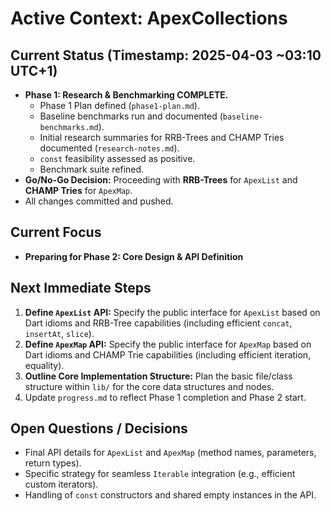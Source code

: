 # Active Context: ApexCollections

## Current Status (Timestamp: 2025-04-03 ~03:10 UTC+1)

-   **Phase 1: Research & Benchmarking COMPLETE.**
    -   Phase 1 Plan defined (`phase1-plan.md`).
    -   Baseline benchmarks run and documented (`baseline-benchmarks.md`).
    -   Initial research summaries for RRB-Trees and CHAMP Tries documented (`research-notes.md`).
    -   `const` feasibility assessed as positive.
    -   Benchmark suite refined.
-   **Go/No-Go Decision:** Proceeding with **RRB-Trees** for `ApexList` and **CHAMP Tries** for `ApexMap`.
-   All changes committed and pushed.

## Current Focus

-   **Preparing for Phase 2: Core Design & API Definition**

## Next Immediate Steps

1.  **Define `ApexList` API:** Specify the public interface for `ApexList` based on Dart idioms and RRB-Tree capabilities (including efficient `concat`, `insertAt`, `slice`).
2.  **Define `ApexMap` API:** Specify the public interface for `ApexMap` based on Dart idioms and CHAMP Trie capabilities (including efficient iteration, equality).
3.  **Outline Core Implementation Structure:** Plan the basic file/class structure within `lib/` for the core data structures and nodes.
4.  Update `progress.md` to reflect Phase 1 completion and Phase 2 start.

## Open Questions / Decisions

-   Final API details for `ApexList` and `ApexMap` (method names, parameters, return types).
-   Specific strategy for seamless `Iterable` integration (e.g., efficient custom iterators).
-   Handling of `const` constructors and shared empty instances in the API.